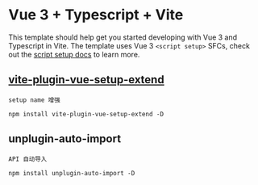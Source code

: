 # Vue 3 + Typescript + Vite

This template should help get you started developing with Vue 3 and Typescript in Vite. The template uses Vue 3 `<script setup>` SFCs, check out the [script setup docs](https://v3.vuejs.org/api/sfc-script-setup.html#sfc-script-setup) to learn more.

## [vite-plugin-vue-setup-extend](https://juejin.cn/post/7054317318343491615)

```code
setup name 增强

npm install vite-plugin-vue-setup-extend -D
```

## unplugin-auto-import

```code
API 自动导入

npm install unplugin-auto-import -D
```
